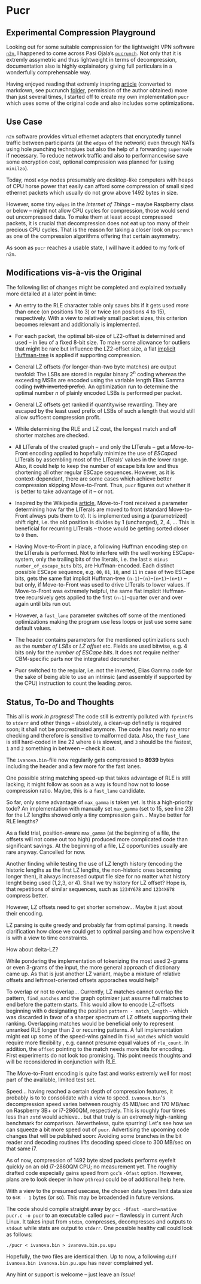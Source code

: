 # Pucr 

## Experimental Compression Playground

Looking out for some suitable compression for the lightweight VPN software [`n2n`](https://github.com/ntop/n2n), I happened to come across Pasi Ojala’s [`pucrunch`](http://a1bert.kapsi.fi/Dev/pucrunch/). Not only that it is extremly assymetric and thus lightweight in terms of decompression, documentation also is highly explainatory giving full particulars in a wonderfully comprehensable way.

Having enjoyed reading that extremly inspring [article](https://github.com/Logan007/Pucr/blob/master/pucrunch/README.md) (converted to markdown, see pucrunch [folder](https://github.com/Logan007/Pucr/tree/master/pucrunch), permission of the author obtained) more than just several times, I started off to create my own implementation `pucr` which uses some of the original code and also includes some optimizations.

## Use Case

`n2n` software provides virtual ethernet adapters that encryptedly tunnel traffic between participants (at the `edges` of the network) even through NATs using hole punching technqiues but also the help of a forwarding `supernode` if necessary. To reduce network traffic and also to performancewise save some encryption cost, optional compression was planned for (using `minilzo`).

Today, most `edge` nodes presumably are desktop-like computers with heaps of CPU horse power that easily can afford some compression of small sized ethernet packets which usually do not grow above 1492 bytes in size.

However, some tiny `edges` in the _Internet of Things_ – maybe Raspberry class or below – might not allow CPU cycles for compression, those would send out uncompressed data. To make them at least accept compressed packets, it is crucial that decompression does not eat up too many of their precious CPU cycles. That is the reason for taking a closer look on `pucrunch` as one of the compression algorithms offering that certain asymmetry.

As soon as `pucr` reaches a usable state, I will have it added to my fork of `n2n`.

## Modifications vis-à-vis the Original

The following list of changes might be completed and explained textually more detailed at a later point in time:

- An entry to the RLE character table only saves bits if it gets used _more_ than once (on positions 1 to 3) or twice (on positions 4 to 15), respectively. With a view to relatively small packet sizes, this criterion becomes relevant and additionally is implemented.

- For each packet, the optimal bit-size of LZ2-offset is determined and used – in lieu of a fixed 8-bit size. To make some allowance for outliers that might be rare but influence the LZ2-offset size, a flat [implicit Huffman-tree](https://github.com/Logan007/pucr/blob/master/doc/Implicit%20Huffman%20Trees.md) is applied if supporting compression.

- General LZ offsets (for longer-than-two byte matches) are output twofold: The LSBs are stored in regular binary 2<sup>n</sup> coding whereas the exceeding MSBs are encoded using the variable length Elias Gamma coding ~~(with inverted prefix)~~. An optimization run to determine the optimal number _n_ of plainly encoded LSBs is performed per packet.

- General LZ offsets get ranked if quantitywise rewarding. They are escaped by the least used prefix of LSBs of such a length that would still allow sufficent compression profit.

- While determining the RLE and LZ cost, the longest match and _all_ shorter matches are checked.

- All LITerals of the created graph – and only the LITerals – get a Move-to-Front encoding applied to hopefully minimize the use of _ESCaped_ LITerals by assembling most of the LITerals’ values in the lower range. Also, it could help to keep the number of escape bits low and thus shortening all other regular ESCape sequences. However, as it is context-dependant, there are some cases which achieve better compression skipping Move-to-Front. Thus, `pucr` figures out whether it is better to take advantage of it – or not.

- Inspired by the Wikipedia [article](https://en.wikipedia.org/wiki/Move-to-front_transform#Example), Move-to-Front received a parameter determining how far the LITerals are moved to front (standard Move-to-Front always puts them to `0`). It is implemented using a (parametrized) shift right, i.e. the old position is divides by 1 (unchanged), 2, 4, ...  This is beneficial for recurring LITerals – those would be getting sorted closer to `0` then.

- Having Move-to-Front in place, a following Huffman encoding step on the LITerals is performed. Not to interfere with the well working ESCape-system, only the trailing bits of the literals, i.e. the last `8 minus number_of_escape_bits` bits, are Huffman-encoded. Each distinct possible ESCape sequence, e.g. `00`, `01`, `10`, and `11` in case of two ESCape bits, gets the same flat implicit Huffman-tree `(n-1)`–`(n)`–`(n+1)`–`(n+1)` – but only, if Move-to-Front was used to drive LITerals to lower values. If Move-to-Front was extremely helpful, the same flat implicit Huffman-tree recursively gets applied to the first `(n-1)`-quarter over and over again until bits run out. 

- However, a `fast_lane` parameter switches off some of the mentioned optimizations making the program use less loops or just use some sane default values. 

- The header contains parameters for the mentioned optimizations such as the _number of LSBs_ or _LZ offset_ etc. Fields are used bitwise, e.g. 4 bits only for the _number of ESCape bits_. It does not require neither CBM-specific parts nor the integrated decruncher.

- Pucr switched to the regular, i.e. not the inverted, Elias Gamma code for the sake of being able to use an intrinsic (and assembly if supported by the CPU) instruction to count the leading zeros.

## Status, To-Do and Thoughts

This all is _work in progress_! The code still is extremly polluted with `fprintf`s to `stderr` and other things – absolutely, a clean-up definetly is required soon; it shall not be procrestinated anymore. The code has nearly no error checking and therefore is sensitive to malformed data. Also, the `fast_lane` is still hard-coded in line 22 where `0` is slowest, and `3` should be the fastest, `1` and `2` something in between – check it out.

The `ivanova.bin`-file now regularily gets compressed to __8939__ bytes including the header and a few more for the fast lanes.

One possible string matching speed-up that takes advantage of RLE is still lacking; it might follow as soon as a way is found how not to loose compression ratio. Maybe, this is a `fast_lane` candidate.

So far, only some advantage of `max_gamma` is taken yet. Is this a high-priority todo? An implementation with manually set `max_gamma` (set to 15, see line 23) for the LZ lengths showed only a tiny compression gain... Maybe better for RLE lengths?

As a field trial, position-aware `max_gamma` (at the beginning of a file, the offsets will not come out too high) produced more complicated code than significant savings. At the beginning of a file, LZ opportunities usually are rare anyway. Cancelled for now.

Another finding while testing the use of LZ length history (encoding the historic lengths as the first LZ lengths, the non-historic ones becoming longer then), it always increased output file size for no matter what history lenght being used (1,2,3, or 4). Shall we try history for LZ offset? Hope is, that repetitions of similar sequences, such as `1234Y678` and `1234X678` compress better.

However, LZ offsets need to get shorter somehow... Maybe it just about their encoding.

LZ parsing is quite greedy and probably far from optimal parsing. It needs clarification how close we could get to optimal parsing and how expensive it is with a view to time constraints.

How about delta-LZ?

While pondering the implementation of tokenizing the most used 2-grams or even 3-grams of the input, the more general approach of dictionary came up. As that is just another LZ variant, maybe a mixture of relative offsets and leftmost-oriented offsets apporaches would help?

To overlap or not to overlap... Currently, LZ matches cannot overlap the pattern, `find_matches` and the graph optimizer just assume full matches to end before the pattern starts. This would allow to encode LZ-offsets beginning with `0` designating the position `pattern - match_length` – which was discarded in favor of a sharper spectrum of LZ offsets supporting their ranking. Overlapping matches would be beneficial only to represent unranked RLE longer than 2 or recurring patterns. A full implementation might eat up some of the speed-wins gained in `find_matches` which would require more flexibility , e.g. cannot presume equal values of `rle_count`. In addition, the `offset` pointing to the match needs more bits for encoding. First experiments do not look too promising. This point needs thoughts and will be reconsidered in conjunction with RLE.

The Move-to-Front encoding is quite fast and works extremly well for most part of the available, limited test set.

Speed... having reached a certain depth of compression features, it probably is to to consolidate with a view to speed. `ivanova.bin`'s decompression speed varies between roughly 45 MB/sec and 170 MB/sec on Raspberry 3B+ or i7-2860QM, respectively. This is roughly four times less than `zstd` would achieve... but that truly is an extremely high-ranking benchmark for comparison. Nevertheless, quite spurring! Let's see how we can squeeze a bit more speed out of `pucr`. Advertising the upcoming code changes that will be published soon: Avoiding some branches in the bit reader and decoding routines lifts decoding speed close to 300 MB/sec on that same i7.

As of now, compression of 1492 byte sized packets performs eyefelt quickly on an old i7-2860QM CPU; no measurement yet. The roughly drafted code especially gains speed from `gcc`’s `-Ofast` option. However, plans are to look deeper in how `pthread` could be of additional help here.

With a view to the presumed usecase, the chosen data types limit data size to `64K - 1` bytes (or so). This may be broadended in future versions.

The code should compile straight away by `gcc -Ofast -march=native pucr.c -o pucr` to an executable called `pucr` – flawlessly in current Arch Linux. It takes input from `stdin`, compresses, decompresses and outputs to `stdout` while stats are output to `stderr`. One possible healthy call could look as follows:

``./pucr < ivanova.bin > ivanova.bin.pu.upu``

Hopefully, the two files are identical then. Up to now, a following `diff ivanova.bin ivanova.bin.pu.upu` has never complained yet.

Any hint or support is welcome – just leave an _Issue_!
